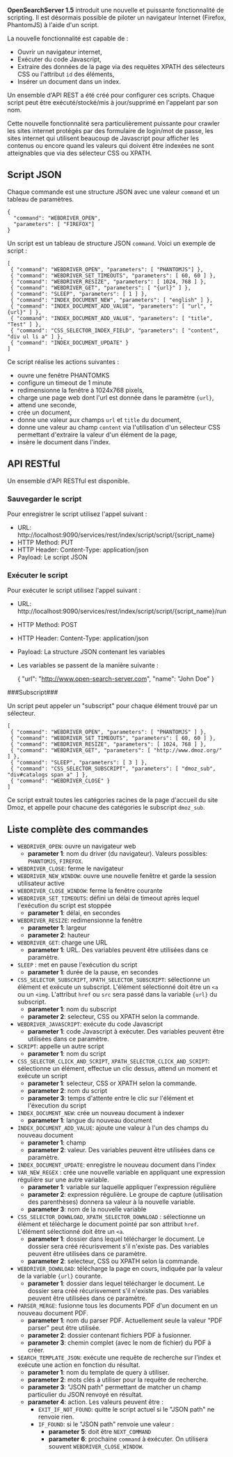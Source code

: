 **OpenSearchServer 1.5** introduit une nouvelle et puissante fonctionnalité de scripting. Il est désormais possible de piloter un navigateur Internet (Firefox, PhantomJS) à l'aide d'un script.  

La nouvelle fonctionnalité est capable de :

* Ouvrir un navigateur internet,
* Exécuter du code Javascript,
* Extraire des données de la page via des requêtes XPATH des sélecteurs CSS ou l'attribut `id` des éléments, 
* Insérer un document dans un index.

Un ensemble d'API REST a été créé pour configurer ces scripts. Chaque script peut être exécuté/stocké/mis à jour/supprimé en l'appelant par son nom.

Cette nouvelle fonctionnalité sera particulièrement puissante pour crawler les sites internet protégés par des formulaire de login/mot de passe, les sites internet qui utilisent beaucoup de Javascript pour afficher les contenus ou encore quand les valeurs qui doivent être indexées ne sont atteignables que via des sélecteur CSS ou XPATH.

## Script JSON

Chaque commande est une structure JSON avec une valeur `command` et un tableau de paramètres.

    {
      "command": "WEBDRIVER_OPEN",
      "parameters": [ "FIREFOX"]
    }
  
Un script est un tableau de structure JSON `command`. Voici un exemple de script :

    [
     { "command": "WEBDRIVER_OPEN", "parameters": [ "PHANTOMJS"] },
     { "command": "WEBDRIVER_SET_TIMEOUTS", "parameters": [ 60, 60 ] },
     { "command": "WEBDRIVER_RESIZE", "parameters": [ 1024, 768 ] },
     { "command": "WEBDRIVER_GET", "parameters": [ "{url}" ] },
     { "command": "SLEEP", "parameters": [ 1 ] },
     { "command": "INDEX_DOCUMENT_NEW", "parameters": [ "english" ] },
     { "command": "INDEX_DOCUMENT_ADD_VALUE", "parameters": [ "url", "{url}" ] },
     { "command": "INDEX_DOCUMENT_ADD_VALUE", "parameters": [ "title", "Test" ] },
     { "command": "CSS_SELECTOR_INDEX_FIELD", "parameters": [ "content", "div ul li a" ] },
     { "command": "INDEX_DOCUMENT_UPDATE" }
    ]
  
Ce script réalise les actions suivantes :

* ouvre une fenêtre PHANTOMKS
* configure un timeout de 1 minute
* redimensionne la fenêtre à 1024x768 pixels,
* charge une page web dont l'url est donnée dans le paramètre `{url}`,
* attend une seconde,
* crée un document,
* donne une valeur aux champs `url` et `title` du document,
* donne une valeur au champ `content` via l'utilisation d'un sélecteur CSS permettant d'extraire la valeur d'un élément de la page,
* insère le document dans l'index.

## API RESTful

Un ensemble d'API RESTful est disponible.

### Sauvegarder le script

Pour enregistrer le script utilisez l'appel suivant :

* URL: http://localhost:9090/services/rest/index/script/script/{script_name}
* HTTP Method: PUT
* HTTP Header: Content-Type: application/json
* Payload: Le script JSON

### Exécuter le script

Pour exécuter le script utilisez l'appel suivant :

* URL: http://localhost:9090/services/rest/index/script/script/{script_name}/run
* HTTP Method: POST
* HTTP Header: Content-Type: application/json
* Payload: La structure JSON contenant les variables
* Les variables se passent de la manière suivante :

    {
        "url": "http://www.open-search-server.com",
        "name": "John Doe"
    }
  
###Subscript###

Un script peut appeler un "subscript" pour chaque élément trouvé par un sélecteur.

   
    [
     { "command": "WEBDRIVER_OPEN", "parameters": [ "PHANTOMJS" ] },
     { "command": "WEBDRIVER_SET_TIMEOUTS", "parameters": [ 60, 60 ] },
     { "command": "WEBDRIVER_RESIZE", "parameters": [ 1024, 768 ] },
     { "command": "WEBDRIVER_GET", "parameters": [ "http://www.dmoz.org/" ] },
     { "command": "SLEEP", "parameters": [ 3 ] },
     { "command": "CSS_SELECTOR_SUBSCRIPT", "parameters": [ "dmoz_sub", "div#catalogs span a" ] },
     { "command": "WEBDRIVER_CLOSE" }
    ]
  
Ce script extrait toutes les catégories racines de la page d'accueil du site Dmoz, et appelle pour chacune des catégories le subscript `dmoz_sub`.

## Liste complète des commandes

* `WEBDRIVER_OPEN`: ouvre un navigateur web
	* **parameter 1**: nom du driver (du navigateur). Valeurs possibles: `PHANTOMJS`, `FIREFOX`.
* `WEBDRIVER_CLOSE`: ferme le navigateur
* `WEBDRIVER_NEW_WINDOW`: ouvre une nouvelle fenêtre et garde la session utilisateur active
* `WEBDRIVER_CLOSE_WINDOW`: ferme la fenêtre courante
* `WEBDRIVER_SET_TIMEOUTS`: défini un délai de timeout après lequel l'exécution du script est stoppée
	* **parameter 1**: délai, en secondes
* `WEBDRIVER_RESIZE`: redimensionne la fenêtre
	* **parameter 1**: largeur
	* **parameter 2**: hauteur
* `WEBDRIVER_GET`: charge une URL
	* **parameter 1**: URL. Des variables peuvent être utilisées dans ce paramètre.
* `SLEEP` : met en pause l'exécution du script
	* **parameter 1**: durée de la pause, en secondes
* `CSS_SELECTOR_SUBSCRIPT`, `XPATH_SELECTOR_SUBSCRIPT`: sélectionne un élément et exécute un subscript. L'élément sélectionné doit être un `<a` ou un `<img`. L'attribut `href` ou `src` sera passé dans la variable `{url}` du subscript.
	* **parameter 1**: nom du subscript  
	* **parameter 2**: selecteur, CSS ou XPATH selon la commande.
* `WEBDRIVER_JAVASCRIPT`: exécute du code Javascript
	* **parameter 1**: code Javascript à exécuter. Des variables peuvent être utilisées dans ce paramètre.
* `SCRIPT`: appelle un autre script
	* **parameter 1**: nom du script
* `CSS_SELECTOR_CLICK_AND_SCRIPT`, `XPATH_SELECTOR_CLICK_AND_SCRIPT`: sélectionne un élément, effectue un clic dessus, attend un moment et exécute un script
	* **parameter 1**: selecteur, CSS or XPATH selon la commande.
	* **parameter 2**: nom du script
	* **parameter 3**: temps d'attente entre le clic sur l'élément et l'éxecution du script
* `INDEX_DOCUMENT_NEW`: crée un nouveau document à indexer
	* **parameter 1**: langue du nouveau document
* `INDEX_DOCUMENT_ADD_VALUE`: ajoute une valeur à l'un des champs du nouveau document
	* **parameter 1**: champ
	* **parameter 2**: valeur. Des variables peuvent être utilisées dans ce paramètre.
* `INDEX_DOCUMENT_UPDATE`: enregistre le nouveau document dans l'index
* `VAR_NEW_REGEX` : crée une nouvelle variable en appliquant une expression régulière sur une autre variable.
	* **parameter 1**: variable sur laquelle appliquer l'expression régulière
	* **parameter 2**: expression régulière. Le groupe de capture (utilisation des parenthèses) donnera sa valeur à la nouvelle variable.
	* **parameter 3**: nom de la nouvelle variable
* `CSS_SELECTOR_DOWNLOAD`, `XPATH_SELECTOR_DOWNLOAD` : sélectionne un élément et télécharge le document pointé par son attribut `href`. L'élément sélectionné doit être un `<a`.
	* **parameter 1**: dossier dans lequel télécharger le document. Le dossier sera créé récurisvement s'il n'existe pas. Des variables peuvent être utilisées dans ce paramètre.
	* **parameter 2**: selecteur, CSS ou XPATH selon la commande.
* `WEBDRIVER_DOWNLOAD`: télécharge la page en cours, indiquée par la valeur de la variable `{url}` courante.
	* **parameter 1**: dossier dans lequel télécharger le document. Le dossier sera créé récurisvement s'il n'existe pas. Des variables peuvent être utilisées dans ce paramètre.
* `PARSER_MERGE`: fusionne tous les documents PDF d'un document en un nouveau document PDF.
	* **parameter 1**: nom du parser PDF. Actuellement seule la valeur "PDF parser" peut être utilisée.
	* **parameter 2**: dossier contenant fichiers PDF à fusionner.
	* **parameter 3**: chemin complet (avec le nom de fichier) du PDF à créer.
* `SEARCH_TEMPLATE_JSON`: exécute une requête de recherche sur l'index et exécute une action en fonction du résultat.
	* **parameter 1**: nom du template de query à utiliser.
	* **parameter 2**: mots clés à utiliser pour la requête de recherche.
	* **parameter 3**: "JSON path" permettant de matcher un champ particulier du JSON renvoyé en résultat.
	* **parameter 4**: action. Les valeurs peuvent être :
		* `EXIT_IF_NOT_FOUND`: quitte le script actuel si le "JSON path" ne renvoie rien.
		* `IF_FOUND`: si le "JSON path" renvoie une valeur :
			* **parameter 5**: doit être `NEXT_COMMAND`
			* **parameter 6**: prochaine `command` à exécuter. On utilisera souvent `WEBDRIVER_CLOSE_WINDOW`.